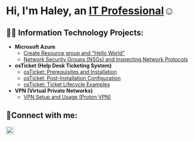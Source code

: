  <h1>Hi, I'm Haley, an <a href="http://linkedin.com/in/haley-pruitt-211446248">IT Professional</a>☺</h1>

<h2>👨‍💻 Information Technology Projects:</h2>

- <b>Microsoft Azure</b>
  - [Create Resource group and "Hello World"](https://github.com/haleypruittcc/ResourcegroupandHelloworld)
  - [Network Security Groups (NSGs) and Inspecting Network Protocols](https://github.com/haleypruittcc/NetworkSecurityGroups-NSGs-andInspectingNetworkProtocols)
- <b>osTicket (Help Desk Ticketing System)</b>
  - [osTicket: Prerequisites and Installation](https://github.com/haleypruittcc/osticket-prereqs)
  - [osTicket: Post-Installation Configuration](https://github.com/haleypruittcc/osTicket-Post-Installation-Configuration)
  - [osTicket: Ticket Lifecycle Examples](https://github.com/haleypruittcc/TicketLifecycle)
- <b>VPN (Virtual Private Networks)</b>
  - [VPN Setup and Usage (Proton VPN)](https://github.com/haleypruittcc/VPNSetupandUsage-ProtonVPN-)
<h2>🤳Connect with me:</h2>

[<img align="left" alt="Haley | LinkedIn" width="22px" src="https://cdn.jsdelivr.net/npm/simple-icons@v3/icons/linkedin.svg" />][linkedin] 

[linkedin]: https://www.linkedin.com/in/haleypruitt/
